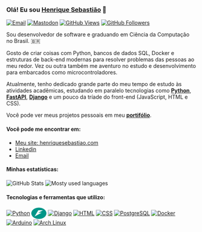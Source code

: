 ### Olá! Eu sou [Henrique Sebastião](https://henriquesebastiao.com/about/) 👋

<!-- BADGES -->
[![Email](https://img.shields.io/badge/Email-EA4335?style=flat&logo=gmail&logoColor=white)](mailto:contato@henriquesebastiao.com)
[![Mastodon](https://img.shields.io/badge/Mastodon-6364FF?style=flat&logo=mastodon&logoColor=white)](https://bolha.us/@henriquesebastiao)
[![GitHub Views](https://komarev.com/ghpvc/?username=henriquesebastiao&label=Profile%20views&color=4493F8&style=flat)](https://github.com/henriquesebastiao)
[![GitHub Followers](https://img.shields.io/github/followers/henriquesebastiao?label=follow&style=social)](https://github.com/henriquesebastiao)

Sou desenvolvedor de software e graduando em Ciência da Computação no Brasil. 🇧🇷

Gosto de criar coisas com Python, bancos de dados SQL, Docker e estruturas de back-end modernas para resolver problemas
das pessoas ao meu redor. Vez ou outra também me aventuro no estudo e desenvolvimento para embarcados como microcontroladores.

Atualmente, tenho dedicado grande parte do meu tempo de estudo às atividades acadêmicas, estudando em paralelo tecnologias como [**Python**][python], [**FastAPI**][fastapi], [**Django**][django] e um pouco da tríade do front-end (JavaScript, HTML e CSS).

Você pode ver meus projetos pessoais em meu [**portifólio**][portifolio].

#### Você pode me encontrar em:

* [Meu site: henriquesebastiao.com][website]
* [Linkedin][linkedin]
* [Email][email]

#### Minhas estatísticas:

<div style="display: inline_block">
  <picture>
    <source media="(prefers-color-scheme: dark)" srcset="https://github-readme-stats.vercel.app/api?username=henriquesebastiao&theme=github_dark&show_icons=true&icon_color=4B8DDA&border_color=3D444D&locale=pt-br&custom_title=Contribuições&border_radius=5">
    <img height=200 align="center" src="https://github-readme-stats.vercel.app/api?username=henriquesebastiao&theme=default&show_icons=true&icon_color=4B8DDA&border_color=D1D9E0&locale=pt-br&custom_title=Contribuições&border_radius=5" target="_blank" alt="GitHub Stats">
  </picture>
  <picture>
    <source media="(prefers-color-scheme: dark)" srcset="https://github-readme-stats.vercel.app/api/top-langs/?username=henriquesebastiao&locale=pt-br&layout=compact&theme=github_dark&exclude_repo=modernizacao-manejo&border_color=3D444D&border_radius=5&langs_count=8&card_width=340">
    <img height=200 align="center" src="https://github-readme-stats.vercel.app/api/top-langs/?username=henriquesebastiao&locale=pt-br&layout=compact&theme=default&exclude_repo=modernizacao-manejo&border_color=D1D9E0&border_radius=5&langs_count=8&card_width=340" target="_blank" alt="Mosty used languages">
  </picture>
</div>

#### Tecnologias e ferramentas que utilizo:

[<img align="center" alt="Python" height="30" width="40" src="https://cdn.jsdelivr.net/gh/devicons/devicon@latest/icons/python/python-original.svg">][python]
[<img align="center" alt="FastAPI" height="30" width="40" style="color: green;" src="img/fastapi.svg">][fastapi]
[<img align="center" alt="Django" height="30" width="40" src="https://cdn.jsdelivr.net/gh/devicons/devicon@latest/icons/django/django-plain.svg">][django]
[<img align="center" alt="HTML" height="30" width="40" src="https://cdn.jsdelivr.net/gh/devicons/devicon@latest/icons/html5/html5-original.svg">][html]
[<img align="center" alt="CSS" height="30" width="40" src="https://cdn.jsdelivr.net/gh/devicons/devicon@latest/icons/css3/css3-original.svg">][css]
[<img align="center" alt="PostgreSQL" height="30" width="40" src="https://cdn.jsdelivr.net/gh/devicons/devicon@latest/icons/postgresql/postgresql-plain.svg">][postgresql]
[<img align="center" alt="Docker" height="30" width="40" src="https://github.com/user-attachments/assets/a560e720-28f1-4838-91cc-1844dec0c988">][docker]
[<img align="center" alt="Arduino" height="30" width="40" src="https://github.com/user-attachments/assets/6517ed9c-e8db-491e-bd26-8bf858bf43e3">][arduino]
[<img align="center" alt="Arch Linux" width="30px" src="https://github.com/user-attachments/assets/40578128-d1a2-45a6-912a-2641505a7f42">][archlinux]

<!-- LINK -->
[website]: https://henriquesebastiao.com/
[linkedin]: https://www.linkedin.com/in/henriquesebastiao/
[email]: mailto:contato@henriquesebastiao.com
[portifolio]: https://henriquesebastiao.com/portifolio/

[python]: https://www.python.org/
[fastapi]: https://fastapi.tiangolo.com/
[django]: https://www.djangoproject.com/
[html]: https://developer.mozilla.org/pt-BR/docs/Web/HTML
[css]: https://developer.mozilla.org/pt-BR/docs/Web/CSS
[postgresql]: https://www.postgresql.org/
[docker]: https://www.docker.com/
[arduino]: https://www.arduino.cc/
[archlinux]: https://archlinux.org/
